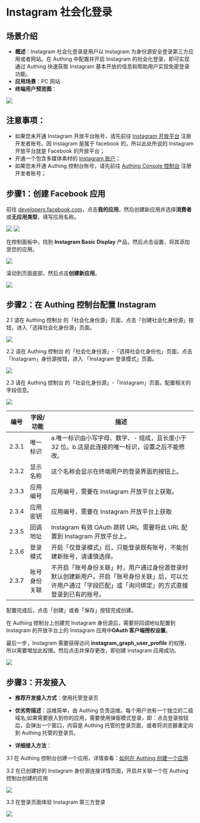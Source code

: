 # Instagram 社会化登录

<LastUpdated/>

## 场景介绍

- **概述**：Instagram 社会化登录是用户以 Instagram 为身份源安全登录第三方应用或者网站。在 Authing 中配置并开启 Instagram 的社会化登录，即可实现通过 Authing 快速获取 Instagram 基本开放的信息和帮助用户实现免密登录功能。
- **应用场景**：PC 网站
- **终端用户预览图**：

<img src="./images/00-viewResult.png" >



## 注意事项：

- 如果您未开通 Instagram 开放平台账号，请先前往 [Instagram 开放平台](https://developers.facebook.com/) 注册开发者账号。因 Instagram 是属于 facebook 的，所以此处所说的 Instagram 开放平台就是 Facebook 的开放平台；
-  开通一个包含多媒体素材的 [Instagram 账户](https://www.instagram.com/)；
- 如果您未开通 Authing 控制台账号，请先前往 [Authing Console 控制台](https://authing.cn/) 注册开发者账号；



## 步骤1：创建 Facebook 应用

前往 [developers.facebook.com](https://developers.facebook.com/)，点击**我的应用**，然后创建新应用并选择**消费者**或**无应用类型**，填写应用名称。

<img src="./images/01-createapp.png" >

<img src="./images/02-saveapp.png" >

在控制面板中，找到 **Instagram Basic Display** 产品，然后点击设置，将其添加至您的应用。

<img src="./images/03-addinstagram.png" >

滚动到页面底部，然后点击**创建新应用**。

<img src="./images/04-saveins.png" >

## 步骤2：在 Authing 控制台配置 Instagram

2.1 请在 Authing  控制台 的「社会化身份源」页面，点击「创建社会化身份源」按钮，进入「选择社会化身份源」页面。

<img src="./images/05-addSocial.png" >

2.2 请在 Authing  控制台 的「社会化身份源」-「选择社会化身份也」页面，点击「Instagram」身份源按钮，进入 「Instagram 登录模式」页面。

<img src="./images/06-choiceIns.png" >

2.3 请在 Authing  控制台 的「社会化身份源」-「Instagram」页面，配置相关的字段信息。

<img src="./images/07-insconfig.png" >

| 编号  | 字段/功能    | 描述                                                         |
| ----- | ------------ | ------------------------------------------------------------ |
| 2.3.1 | 唯一标识     | a.唯一标识由小写字母、数字、- 组成，且长度小于 32 位。b.这是此连接的唯一标识，设置之后不能修改。 |
| 2.3.2 | 显示名称     | 这个名称会显示在终端用户的登录界面的按钮上。                 |
| 2.3.3 | 应用编号     | 应用编号，需要在 Instagram 开放平台上获取。                  |
| 2.3.4 | 应用密钥     | 应用编号，需要在 Instagram 开放平台上获取                    |
| 2.3.5 | 回调地址     | Instagram 有效 OAuth 跳转 URI。需要将此 URL 配置到 Instagram 开放平台上。 |
| 2.3.6 | 登录模式     | 开启「仅登录模式」后，只能登录既有账号，不能创建新账号，请谨慎选择。 |
| 2.3.7 | 账号身份关联 | 不开启「账号身份关联」时，用户通过身份源登录时默认创建新用户。开启「账号身份关联」后，可以允许用户通过「字段匹配」或「询问绑定」的方式直接登录到已有的账号。 |

配置完成后，点击「创建」或者「保存」按钮完成创建。 

在 Authing 控制台上创建完 Instagram 身份源后，需要将回调地址配置到 Instagram 的开放平台上的 Instagram 应用中**OAuth 客户端授权设置**。

最后一步，Instagram 需要获得访问 **instagram_graph_user_profile** 的权限，所以需要增加此权限。然后点击并保存更改，即创建 instagram 应用成功。

<img src="./images/08-insconfig-success.png" />

## 步骤3：开发接入

- **推荐开发接入方式**：使用托管登录页

- **优劣势描述**：运维简单，由 Authing 负责运维。每个用户池有一个独立的二级域名;如果需要嵌入到你的应用，需要使用弹窗模式登录，即：点击登录按钮后，会弹出一个窗口，内容是 Authing 托管的登录页面，或者将浏览器重定向到 Authing 托管的登录页。

- **详细接入方法**：

3.1 在 Authing 控制台创建一个应用，详情查看：[如何在 Authing 创建一个应用](https://docs.authing.cn/v2/guides/app/create-app.html)

3.2 在已创建好的 Instagram 身份源连接详情页面，开启并关联一个在 Authing 控制台创建的应用

<img src="./images/09-openapp.png" />

3.3 在登录页面体验 Instagram 第三方登录

<img src="./images/10-login.png" />

